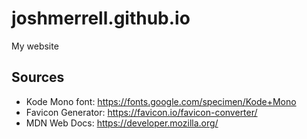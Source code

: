 # joshmerrell.github.io
My website


## Sources
- Kode Mono font: https://fonts.google.com/specimen/Kode+Mono
- Favicon Generator: https://favicon.io/favicon-converter/
- MDN Web Docs: https://developer.mozilla.org/
